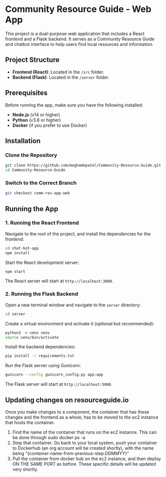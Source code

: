 
# Community Resource Guide - Web App

This project is a dual-purpose web application that includes a React frontend and a Flask backend. It serves as a Community Resource Guide and chatbot interface to help users find local resources and information.

## Project Structure

- **Frontend (React)**: Located in the `/src` folder.
- **Backend (Flask)**: Located in the `/server` folder.

## Prerequisites

Before running the app, make sure you have the following installed:

- **Node.js** (v14 or higher)
- **Python** (v3.8 or higher)
- **Docker** (if you prefer to use Docker)

## Installation

### Clone the Repository

```bash
git clone https://github.com/meghamkpatel/Community-Resource-Guide.git
cd Community-Resource-Guide
```

### Switch to the Correct Branch

```bash
git checkout comm-res-app-web
```


## Running the App

### 1. Running the React Frontend

Navigate to the root of the project, and install the dependencies for the frontend:

```bash
cd chat-bot-app
npm install
```

Start the React development server:

```bash
npm start
```

The React server will start at `http://localhost:3000`.

### 2. Running the Flask Backend

Open a new terminal window and navigate to the `server` directory:

```bash
cd server
```

Create a virtual environment and activate it (optional but recommended):

```bash
python3 -m venv venv
source venv/bin/activate 
```

Install the backend dependencies:

```bash
pip install -r requirements.txt
```

Run the Flask server using Gunicorn:

```bash
gunicorn --config gunicorn_config.py app:app
```

The Flask server will start at `http://localhost:5000`.

## Updating changes on resourceguide.io

Once you make changes to a component, the container that has these changes and the frontend as a whole, has to be moved to the ec2 instance that hosts the container.
1. Find the name of the container that runs on the ec2 instance. This can be done through sudo docker ps -a
2. Stop that container. Go back to your local system, push your container to Dockerhub (an org account will be created shortly), with the name being "{container-name-from-previous-step:DDMMYY}"
3. Pull the container from docker hub on the ec2 instance, and then deploy ON THE SAME PORT as before. These specific details will be updated very shortly.


